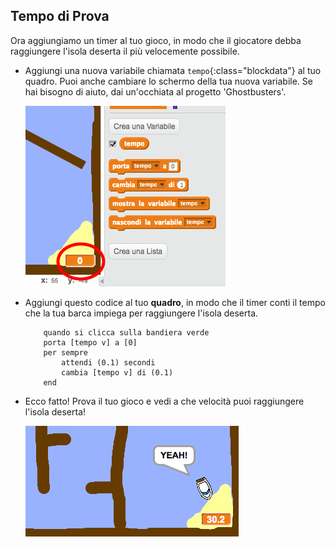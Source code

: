 ## Tempo di Prova

Ora aggiungiamo un timer al tuo gioco, in modo che il giocatore debba raggiungere l'isola deserta il più velocemente possibile.

+ Aggiungi una nuova variabile chiamata `tempo`{:class="blockdata"} al tuo quadro. Puoi anche cambiare lo schermo della tua nuova variabile. Se hai bisogno di aiuto, dai un'occhiata al progetto 'Ghostbusters'.

	![screenshot](images/boat-variable.png)

+ Aggiungi questo codice al tuo __quadro__, in modo che il timer conti il tempo che la tua barca impiega per raggiungere l'isola deserta.

	```blocks
		quando si clicca sulla bandiera verde
		porta [tempo v] a [0]
		per sempre
  			attendi (0.1) secondi
  			cambia [tempo v] di (0.1)
		end
	```

+ Ecco fatto! Prova il tuo gioco e vedi a che velocità puoi raggiungere l'isola deserta!

	![screenshot](images/boat-variable-test.png)
